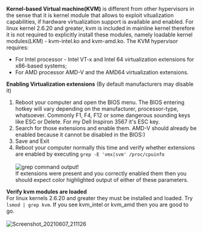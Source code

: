 **Kernel-based Virtual machine(KVM)** is different from other hypervisors in the sense that it is kernel module that allows to exploit vitualization capabilities, if hardware virtualization support is available and enabled. For linux kernel 2.6.20 and greater, kvm is included in mainline kernel therefore it is not required to explicitly install these modules, namely loadable kernel modules(LKM) - kvm-intel.ko and kvm-amd.ko.
The KVM hypervisor requires:

  - For Intel processor - Intel VT-x and Intel 64 virtualization extensions for x86-based systems;
  - For AMD processor AMD-V and the AMD64 virtualization extensions.

**Enabling Virtualization extensions** (By default manufacturers may disable it)
  1. Reboot your computer and open the BIOS menu. The BIOS entering hotkey will vary depending on the manufacturer, processor-type, whatsoever. Commonly F1, F4, F12 or some dangerous sounding keys like ESC or Delete. For my Dell Inspiron 3567 it's ESC key.
  2. Search for those extensions and enable them. AMD-V should already be enabled because it cannot be disabled in the BIOS:)
  3. Save and Exit
  4. Reboot your computer normally this time and verify whether extensions are enabled by executing `grep -E 'vmx|svm' /proc/cpuinfo`<br>
  <br>![grep command output!](https://user-images.githubusercontent.com/75603064/121060616-843b1b80-c7e0-11eb-908a-3ea9914cd59f.png)<br>
  If extensions were present and you correctly enabled them then you should expect color highlighted output of either of these parameters.
 
**Verify kvm modules are loaded**<br>
For linux kernels 2.6.20 and greater they must be installed and loaded. Try `lsmod | grep kvm`. If you see kvm_intel or kvm_amd then you are good to go.<br>
<br>  ![Screenshot_20210607_211126](https://user-images.githubusercontent.com/75603064/121061328-586c6580-c7e1-11eb-8bdc-fe3d84f3cf52.png)
